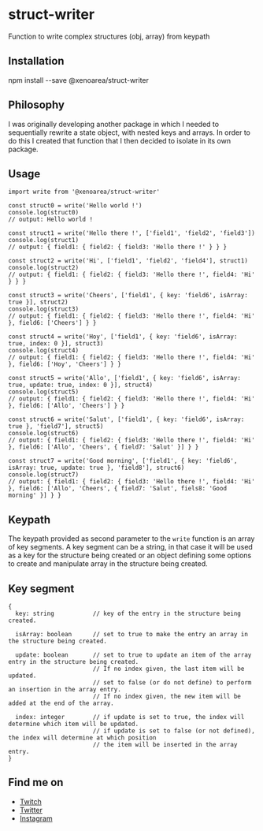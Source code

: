# struct-writer
Function to write complex structures (obj, array) from keypath

## Installation

npm install --save @xenoarea/struct-writer

## Philosophy

I was originally developing another package in which I needed to sequentially rewrite a state object, with nested keys and arrays.
In order to do this I created that function that I then decided to isolate in its own package.

## Usage

```
import write from '@xenoarea/struct-writer'

const struct0 = write('Hello world !')
console.log(struct0)
// output: Hello world !

const struct1 = write('Hello there !', ['field1', 'field2', 'field3'])
console.log(struct1)
// output: { field1: { field2: { field3: 'Hello there !' } } }

const struct2 = write('Hi', ['field1', 'field2', 'field4'], struct1)
console.log(struct2)
// output: { field1: { field2: { field3: 'Hello there !', field4: 'Hi' } } }

const struct3 = write('Cheers', ['field1', { key: 'field6', isArray: true }], struct2)
console.log(struct3)
// output: { field1: { field2: { field3: 'Hello there !', field4: 'Hi' }, field6: ['Cheers'] } }

const struct4 = write('Hoy', ['field1', { key: 'field6', isArray: true, index: 0 }], struct3)
console.log(struct4)
// output: { field1: { field2: { field3: 'Hello there !', field4: 'Hi' }, field6: ['Hoy', 'Cheers'] } }

const struct5 = write('Allo', ['field1', { key: 'field6', isArray: true, update: true, index: 0 }], struct4)
console.log(struct5)
// output: { field1: { field2: { field3: 'Hello there !', field4: 'Hi' }, field6: ['Allo', 'Cheers'] } }

const struct6 = write('Salut', ['field1', { key: 'field6', isArray: true }, 'field7'], struct5)
console.log(struct6)
// output: { field1: { field2: { field3: 'Hello there !', field4: 'Hi' }, field6: ['Allo', 'Cheers', { field7: 'Salut' }] } }

const struct7 = write('Good morning', ['field1', { key: 'field6', isArray: true, update: true }, 'field8'], struct6)
console.log(struct7)
// output: { field1: { field2: { field3: 'Hello there !', field4: 'Hi' }, field6: ['Allo', 'Cheers', { field7: 'Salut', fiels8: 'Good morning' }] } }
```

## Keypath

The keypath provided as second parameter to the `write` function is an array of key segments. A key segment can be a string, in that case it will be used as a key for the structure being created or an object defining some options to create and manipulate array in the structure being created.

## Key segment

```
{
  key: string           // key of the entry in the structure being created.

  isArray: boolean      // set to true to make the entry an array in the structure being created.

  update: boolean       // set to true to update an item of the array entry in the structure being created.
                        // If no index given, the last item will be updated.
                        // set to false (or do not define) to perform an insertion in the array entry.
                        // If no index given, the new item will be added at the end of the array.

  index: integer        // if update is set to true, the index will determine which item will be updated.
                        // if update is set to false (or not defined), the index will determine at which position
                        // the item will be inserted in the array entry.
}
```

## Find me on

- [Twitch](https://www.twitch.tv/xenoarea)
- [Twitter](https://twitter.com/xenoarea)
- [Instagram](https://www.instagram.com/xenoarea)
